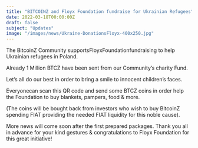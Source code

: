 ```yaml
---
title: "BITCOINZ and Floyx Foundation fundraise for Ukrainian Refugees"
date: 2022-03-18T00:00:00Z
draft: false
subject: "Updates"
image: "/images/news/Ukraine-DonationsFloyx-400x250.jpg"
---
```


The BitcoinZ Community supportsFloyxFoundationfundraising to help Ukrainian refugees in Poland.

Already 1 Million BTCZ have been sent from our Community’s charity Fund.

Let’s all do our best in order to bring a smile to innocent children’s faces.

Everyonecan scan this QR code and send some BTCZ coins in order help the Foundation to buy blankets, pampers, food & more.

(The coins will be bought back from investors who wish to buy BitcoinZ spending FIAT providing the needed FIAT liquidity for this noble cause).

More news will come soon after the first prepared packages. Thank you all in advance for your kind gestures & congratulations to Floyx Foundation for this great initiative!
